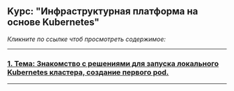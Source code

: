 ## Kурс: "Инфраструктурная платформа на основе Kubernetes"
_Кликните по ссылке чтоб просмотреть содержимое:_

---
### [1. Тема: Знакомство с решениями для запуска локального Kubernetes кластера, создание первого pod.](kubernetes-intro/HW1.md)
---